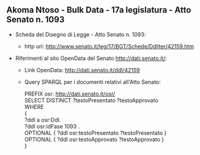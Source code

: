 ## Akoma Ntoso - Bulk Data - 17a legislatura - Atto Senato n. 1093 ##

* Scheda del Disegno di Legge - Atto Senato n. 1093:
	* http url: http://www.senato.it/leg/17/BGT/Schede/Ddliter/42159.htm

* Riferimenti al sito OpenData del Senato http://dati.senato.it/:
	* Link OpenData: http://dati.senato.it/ddl/42159
	* Query SPARQL per i documenti relativi all'Atto Senato:

        PREFIX osr: <http://dati.senato.it/osr/>  
		SELECT DISTINCT ?testoPresentato ?testoApprovato  
		WHERE  
		{  
		    ?ddl a osr:Ddl.  
		    ?ddl osr:idFase 1093 .  
		    OPTIONAL { ?ddl osr:testoPresentato ?testoPresentato }  
		    OPTIONAL { ?ddl osr:testoApprovato ?testoApprovato }  
		}
		
